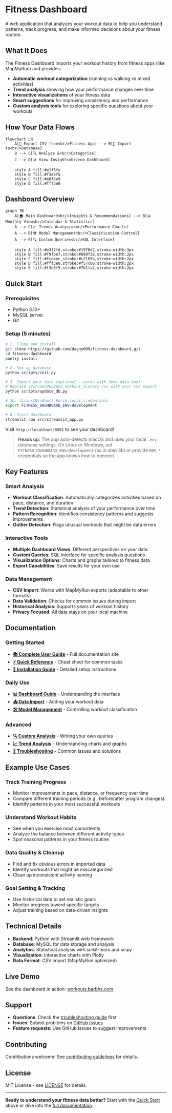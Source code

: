 # Fitness Dashboard

A web application that analyzes your workout data to help you understand patterns, track progress, and make informed decisions about your fitness routine.

## What It Does

The Fitness Dashboard imports your workout history from fitness apps (like MapMyRun) and provides:

- **Automatic workout categorization** (running vs walking vs mixed activities)
- **Trend analysis** showing how your performance changes over time
- **Interactive visualizations** of your fitness data
- **Smart suggestions** for improving consistency and performance
- **Custom analysis tools** for exploring specific questions about your workouts

## How Your Data Flows

```mermaid
flowchart LR
    A[📱 Export CSV from<br/>Fitness App] --> B[💾 Import to<br/>Database]
    B --> C[🔍 Analyze &<br/>Categorize]
    C --> D[📊 View Insights<br/>on Dashboard]

    style A fill:#e1f5fe
    style B fill:#f3e5f5
    style C fill:#e8f5e9
    style D fill:#fff3e0
```

## Dashboard Overview

```mermaid
graph TB
    A[🏠 Main Dashboard<br/>Insights & Recommendations] --> B[📊 Monthly View<br/>Calendar & Statistics]
    A --> C[📈 Trends Analysis<br/>Performance Charts]
    A --> D[🛠️ Model Management<br/>Classification Control]
    A --> E[🔍 Custom Queries<br/>SQL Interface]

    style A fill:#e3f2fd,stroke:#1976d2,stroke-width:3px
    style B fill:#f9fbe7,stroke:#689f38,stroke-width:2px
    style C fill:#fce4ec,stroke:#c2185b,stroke-width:2px
    style D fill:#fff3e0,stroke:#f57c00,stroke-width:2px
    style E fill:#f3e5f5,stroke:#7b1fa2,stroke-width:2px
```

## Quick Start

### Prerequisites
- Python 3.10+
- MySQL server
- Git

### Setup (5 minutes)
```bash
# 1. Clone and install
git clone https://github.com/dagny099/fitness-dashboard.git
cd fitness-dashboard
poetry install

# 2. Set up database
python scripts/init.py

# 3. Import your data (optional - works with demo data too)
# Replace src/user2632022_workout_history.csv with your CSV export
python scripts/update_db.py

# 3b. (Linux/Windows) Force local credentials
export FITNESS_DASHBOARD_ENV=development

# 4. Start dashboard
streamlit run src/streamlit_app.py
```

Visit `http://localhost:8501` to see your dashboard!

> **Heads up:** The app auto-detects macOS and uses your local `.env` database settings. On Linux or Windows, set `FITNESS_DASHBOARD_ENV=development` (as in step 3b) or provide `RDS_*` credentials so the app knows how to connect.

## Key Features

### Smart Analysis
- **Workout Classification**: Automatically categorizes activities based on pace, distance, and duration
- **Trend Detection**: Statistical analysis of your performance over time
- **Pattern Recognition**: Identifies consistency patterns and suggests improvements
- **Outlier Detection**: Flags unusual workouts that might be data errors

### Interactive Tools
- **Multiple Dashboard Views**: Different perspectives on your data
- **Custom Queries**: SQL interface for specific analysis questions
- **Visualization Options**: Charts and graphs tailored to fitness data
- **Export Capabilities**: Save results for your own use

### Data Management
- **CSV Import**: Works with MapMyRun exports (adaptable to other formats)
- **Data Validation**: Checks for common issues during import
- **Historical Analysis**: Supports years of workout history
- **Privacy Focused**: All data stays on your local machine

## Documentation

### **Getting Started**
- **[📚 Complete User Guide](docs/index.md)** - Full documentation site
- **[⚡ Quick Reference](docs/user-guide/quick-reference.md)** - Cheat sheet for common tasks
- **[🔧 Installation Guide](docs/getting-started/installation.md)** - Detailed setup instructions

### **Daily Use**
- **[📊 Dashboard Guide](docs/user-guide/dashboard-overview.md)** - Understanding the interface
- **[📥 Data Import](docs/user-guide/data-import.md)** - Adding your workout data
- **[🛠️ Model Management](docs/user-guide/model-management.md)** - Controlling workout classification

### **Advanced**
- **[🔍 Custom Analysis](docs/user-guide/sql-queries.md)** - Writing your own queries
- **[📈 Trend Analysis](docs/user-guide/visualizations.md)** - Understanding charts and graphs
- **[🚨 Troubleshooting](docs/reference/troubleshooting.md)** - Common issues and solutions

## Example Use Cases

### Track Training Progress
- Monitor improvements in pace, distance, or frequency over time
- Compare different training periods (e.g., before/after program changes)
- Identify patterns in your most successful workouts

### Understand Workout Habits
- See when you exercise most consistently
- Analyze the balance between different activity types
- Spot seasonal patterns in your fitness routine

### Data Quality & Cleanup
- Find and fix obvious errors in imported data
- Identify workouts that might be miscategorized
- Clean up inconsistent activity naming

### Goal Setting & Tracking
- Use historical data to set realistic goals
- Monitor progress toward specific targets
- Adjust training based on data-driven insights

## Technical Details

- **Backend**: Python with Streamlit web framework
- **Database**: MySQL for data storage and analysis
- **Analytics**: Statistical analysis with scikit-learn and scipy
- **Visualization**: Interactive charts with Plotly
- **Data Format**: CSV import (MapMyRun optimized)

## Live Demo

See the dashboard in action: [workouts.barbhs.com](https://workouts.barbhs.com)

## Support

- **Questions**: Check the [troubleshooting guide](docs/reference/troubleshooting.md) first
- **Issues**: Submit problems on [GitHub Issues](https://github.com/dagny099/fitness-dashboard/issues)
- **Feature requests**: Use GitHub Issues to suggest improvements

## Contributing

Contributions welcome! See [contributing guidelines](docs/developer/contributing.md) for details.

## License

MIT License - see [LICENSE](LICENSE) for details.

---

**Ready to understand your fitness data better?** Start with the [Quick Start](#quick-start) above or dive into the [full documentation](docs/index.md).